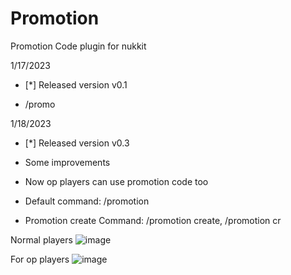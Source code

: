 # Promotion
Promotion Code plugin for nukkit

1/17/2023
- [*] Released version v0.1

-  /promo

1/18/2023
- [*] Released version v0.3


-  Some improvements
-  Now op players can use promotion code too
-  Default command: /promotion
-  Promotion create Command: /promotion create, /promotion cr


Normal players
![image](https://user-images.githubusercontent.com/63880117/212999912-0c041b59-16fb-4138-98dd-90b9b865057c.png)



For op players
![image](https://user-images.githubusercontent.com/63880117/212999994-d0a8c258-380b-4115-8f47-864567ccd037.png)
